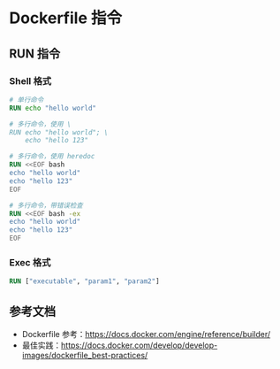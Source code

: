 # Dockerfile 指令

## RUN 指令
### Shell 格式
```dockerfile
# 单行命令
RUN echo "hello world"

# 多行命令，使用 \
RUN echo "hello world"; \
    echo "hello 123"

# 多行命令，使用 heredoc
RUN <<EOF bash
echo "hello world"
echo "hello 123"
EOF

# 多行命令，带错误检查
RUN <<EOF bash -ex
echo "hello world"
echo "hello 123"
EOF
```

### Exec 格式
```dockerfile
RUN ["executable", "param1", "param2"]
```

## 参考文档
- Dockerfile 参考：<https://docs.docker.com/engine/reference/builder/>
- 最佳实践：<https://docs.docker.com/develop/develop-images/dockerfile_best-practices/>
